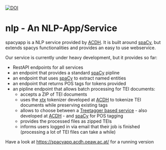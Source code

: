 [![DOI](https://zenodo.org/badge/117106015.svg)](https://zenodo.org/badge/latestdoi/117106015)

# nlp - An NLP-App/Service

spacyapp is a NLP service provided by [ACDH](https://acdh.oeaw.ac.at). It is built around [spaCy](https://spacy.io), but extends spacys functionalities and provides an easy to use webservice.

Our service is currently under heavy development, but it provides so far:
* RestAPI endpoints for all services
* an endpoint that provides a standard [spaCy](https://spacy.io) pipline
* an endpoint that uses [spaCy](https://spacy.io) to extract named entities
* an endpoint that returns POS tags for tokens provided
* an pipline endpoint that allows batch processing for TEI documents:
	- accepts a ZIP of TEI documents
	- uses the [xtx](https://xtx.acdh.oeaw.ac.at/index.html) tokenizer developed at [ACDH](https://acdh.oeaw.ac.at) to tokenize TEI documents while preserving existing tags
	- allows to choose between a [Treetagger based service](https://linguistictagging.eos.arz.oeaw.ac.at/) - also developed at [ACDH](https://acdh.oeaw.ac.at) - and [spaCy](https://spacy.io) for POS tagging
	- provides the processed files as zipped TEIs
	- informs users logged in via email that their job is finished (processing a lot of TEI files can take a while)

Have a look at https://spacyapp.acdh.oeaw.ac.at/ for a running version
